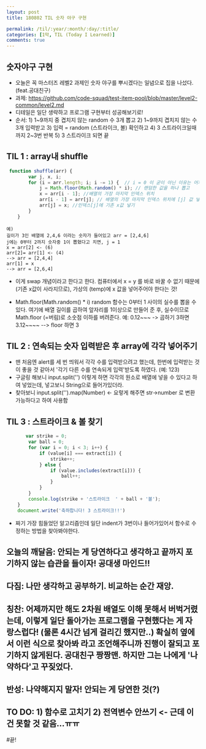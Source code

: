```yaml
---
layout: post
title: 180802 TIL 숫자 야구 구현

permalink: /til/:year/:month/:day/:title/
categories: [1막, TIL (Today I Learned)]
comments: true
---
```


## 숫자야구 구현
- 오늘은 꼭 마스터즈 레벨2 과제인 숫자 야구를 뿌시겠다는 일념으로 집을 나섰다. (feat.공대친구)
- 과제: <https://github.com/code-squad/test-item-pool/blob/master/level2-common/level2.md>
- 디테일은 일단 생략하고 프로그램 구현부터 성공해보기로! 
- 순서:  1) 1~9까지 중 겹치지 않는 random 수 3개 뽑고 
        2) 1~9까지 겹치지 않는 수 3개 입력받고 
        3) 입력 = random (스트라이크, 볼) 확인하고 
        4) 3 스트라이크일때까지 2~3번 반복 
        5) 3 스트라이크 되면 끝

## TIL 1 : array내 shuffle

```javascript
 function shuffle(arr) {
        var j, x, i;
        for (i = arr.length; i; i -= 1) {  // i = 0 이 굳이 아닌 이유는 어차피 나중에 0이 되니까. 
            j = Math.floor(Math.random() * i); // 랜덤한 값을 하나 뽑고
            x = arr[i - 1]; //배열의 가장 마지막 인덱스 위치
            arr[i - 1] = arr[j]; // 배열의 가장 마지막 인덱스 위치에 [j] 값 넣기
            arr[j] = x; //인덱스[j]에 기존 x값 넣기
        }
    }
```

```text
예) 
길이가 3인 배열에 2,4,6 이라는 숫자가 들어있고 arr = [2,4,6]
j에는 0부터 2까지 숫자중 1이 뽑혔다고 치면, j = 1
x = arr[2] <- (6)
arr[2]= arr[1] <- (4)
--> arr = [2,4,4]
arr[1] = x
--> arr = [2,6,4]
```

- 이게 swap 개념이라고 한다고 한다.
컴퓨터에서 x = y 를 바로 바꿀 수 없기 때문에 (기존 x값이 사라지므로), 가상의 (temp)에 x 값을 넣어주어야 한다는 것!

- Math.floor(Math.random() * i)
random 함수는 0부터 1 사이의 실수를 뽑을 수 있다. 여기에 배열 길이를 곱하여 앞자리를 1이상으로 만들어 준 후, 실수이므로 Math.floor (=버림)로 소숫점 이하를 버려준다. 예: 0.12~~~ -> 곱하기 3하면 3.12~~~~ --> floor 하면 3

## TIL 2 : 연속되는 숫자 입력받은 후 array에 각각 넣어주기

- 맨 처음엔 alert를 세 번 띄워서 각각 수를 입력받으려고 했는데, 한번에 입력받는 것이 좋을 것 같아서 '각기 다른 수를 연속되게 입력'받도록 하였다. (예: 123)
- 구글링 해보니 input.split('') 이렇게 하면 각각의 원소로 배열에 넣을 수 있다고 하여 넣었는데, 넣고보니 String으로 들어가있더라.
- 찾아보니 input.split('').map(Number) <- 요렇게 해주면 str->number 로 변환가능하다고 하여 사용함

## TIL 3 : 스트라이크 & 볼 찾기

```javascript
       var strike = 0;
        var ball = 0;
        for (var i = 0; i < 3; i++) {
            if (value[i] === extract[i]) {
                strike++;
            } else {
                if (value.includes(extract[i])) {
                    ball++;
                }
            }
        }
        console.log(strike + '스트라이크  ' + ball + '볼');
    }
    document.write('축하합니다! 3 스트라이크!!')
```

- 짜기 가장 힘들었던 알고리즘인데 일단 indent가 3번이나 들어가있어서 함수로 수정하는 방법을 찾아봐야한다. 

## 오늘의 깨달음: 안되는 게 당연하다고 생각하고 끝까지 포기하지 않는 습관을 들이자! 공대생 마인드!! 
## 다짐: 나만 생각하고 공부하기. 비교하는 순간 재앙. 
## 칭찬: 어제까지만 해도 2차원 배열도 이해 못해서 버벅거렸는데, 이렇게 일단 돌아가는 프로그램을 구현했다는 게 자랑스럽다! (물론 4시간 넘게 걸리긴 했지만..) 확실히 옆에서 이런 식으로 찾아봐 라고 조언해주니까 진행이 잘되고 포기하지 않게된다. 공대친구 짱짱맨. 하지만 그는 나에게 '나약하다'고 꾸짖었다. 
## 반성: 나약해지지 말자! 안되는 게 당연한 것(?)
## TO DO: 1) 함수로 고치기 2) 전역변수 안쓰기 <- 근데 이건 못할 것 같음...ㅠㅠ


#끝!


